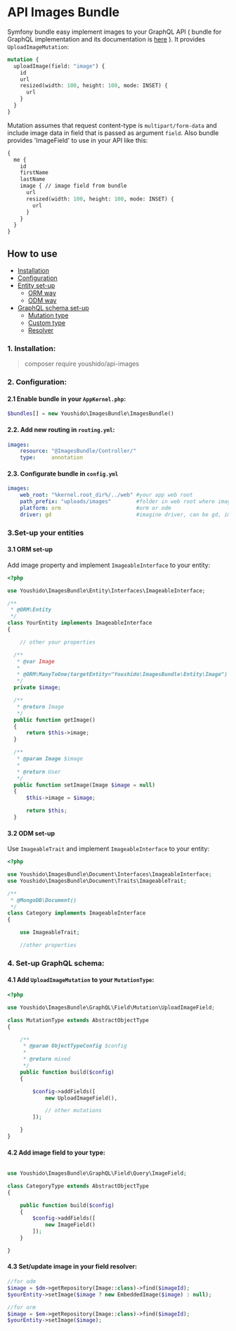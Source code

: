 # API Images Bundle

Symfony bundle easy implement images to your GraphQL API ( bundle for GraphQL implementation and its documentation is [here](https://github.com/Youshido/GraphQLBundle) ). It provides `UploadImageMutation`:
``` graphql
mutation {
  uploadImage(field: "image") {
    id
    url
    resized(width: 100, height: 100, mode: INSET) {
      url
    }
  }
}

```

Mutation assumes that request content-type is `multipart/form-data` and include image data in field that is passed as argument `field`.
Also bundle provides 'ImageField' to use in your API like this:
``` graphql
{
  me {
    id
    firstName
    lastName
    image { // image field from bundle
      url
      resized(width: 100, height: 100, mode: INSET) {
        url
      }
    }
  }
}

```

## How to use
* [Installation](#installation)
* [Configuration](#configuration)
* [Entity set-up](#)
  * [ORM way](#)
  * [ODM way](#)
* [GraphQL schema set-up](#)
  * [Mutation type](#)
  * [Custom type](#)
  * [Resolver](#)

### 1. Installation:
> composer require youshido/api-images

### 2. Configuration:
#### 2.1 Enable bundle in your `AppKernel.php`:

``` php
$bundles[] = new Youshido\ImagesBundle\ImagesBundle()
```

#### 2.2. Add new routing in `routing.yml`:
``` yaml
images:
    resource: "@ImagesBundle/Controller/"
    type:     annotation

```

#### 2.3. Configurate bundle in `config.yml`
``` yaml
images:
    web_root: "%kernel.root_dir%/../web" #your app web root
    path_prefix: "uploads/images"        #folder in web root where images will be stored
    platform: orm                        #orm or odm
    driver: gd                           #imagine driver, can be gd, imagick or gmagick

```

### 3.Set-up your entities
#### 3.1 ORM set-up
Add image property and implement `ImageableInterface` to your entity:
```php
<?php

use Youshido\ImagesBundle\Entity\Interfaces\ImageableInterface;

/**
 * @ORM\Entity
 */
class YourEntity implements ImageableInterface
{

    // other your properties

  /**
   * @var Image
   *
   * @ORM\ManyToOne(targetEntity="Youshido\ImagesBundle\Entity\Image")
   */
  private $image;

  /**
   * @return Image
   */
  public function getImage()
  {
      return $this->image;
  }

  /**
   * @param Image $image
   *
   * @return User
   */
  public function setImage(Image $image = null)
  {
      $this->image = $image;

      return $this;
  }
```

#### 3.2 ODM set-up
Use `ImageableTrait` and implement `ImageableInterface` to your entity:
```php
<?php

use Youshido\ImagesBundle\Document\Interfaces\ImageableInterface;
use Youshido\ImagesBundle\Document\Traits\ImageableTrait;

/**
 * @MongoDB\Document()
 */
class Category implements ImageableInterface
{

    use ImageableTrait;

    //other properties
```

### 4. Set-up GraphQL schema:
#### 4.1 Add `UploadImageMutation` to your `MutationType`:
```php
<?php

use Youshido\ImagesBundle\GraphQL\Field\Mutation\UploadImageField;

class MutationType extends AbstractObjectType
{

    /**
     * @param ObjectTypeConfig $config
     *
     * @return mixed
     */
    public function build($config)
    {

        $config->addFields([
            new UploadImageField(),

            // other mutations
        ]);

    }
}

```

#### 4.2 Add image field to your type:
``` php

use Youshido\ImagesBundle\GraphQL\Field\Query\ImageField;

class CategoryType extends AbstractObjectType
{

    public function build($config)
    {
        $config->addFields([
            new ImageField()
        ]);
    }

}
```

#### 4.3 Set/update image in your field resolver:
``` php
//for odm
$image = $dm->getRepository(Image::class)->find($imageId);
$yourEntity->setImage($image ? new EmbeddedImage($image) : null);

//for orm
$image = $em->getRepository(Image::class)->find($imageId);
$yourEntity->setImage($image);
```

